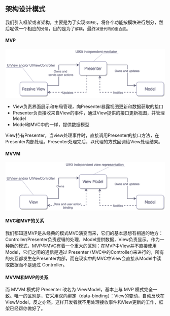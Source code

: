 ## 架构设计模式

我们引入框架或者架构，主要是为了实现`模块化`，将各个功能按模块进行划分，然后呢做一个相应的`分层`，目的是为了`解耦`，最终`减低代码的重合度`。

#### MVP

![mvp](images/1.png)

- View负责界面展示和布局管理，向Presenter暴露视图更新和数据获取的接口
- Presenter负责接收来自View的事件，通过View提供的接口更新视图，并管理Model
- Model和MVC中的一样，提供数据模型

View持有Presenter，当view处理事件时，直接调用Presenter的接口方法，在Presenter内部处理。Presenter处理完后，以代理的方式回调给View处理结果。

#### MVVM

![mvvm](images/2.png)


#### MVC和MVP的关系

我们都知道MVP是从经典的模式MVC演变而来，它们的基本思想有相通的地方：Controller/Presenter负责逻辑的处理，Model提供数据，View负责显示。作为一种新的模式，MVP与MVC有着一个重大的区别：在MVP中View并不直接使用Model，它们之间的通信是通过 Presenter (MVC中的Controller)来进行的，所有的交互都发生在Presenter内部，而在现实中的MVC中View会直接从Model中读取数据而不是通过 Controller。

#### MVVM和MVP的关系

而 MVVM 模式将 Presenter 改名为 ViewModel，基本上与 MVP 模式完全一致。唯一的区别是，它采用双向绑定（data-binding）：View的变动，自动反映在 ViewModel，反之亦然。这样开发者就不用处理接收事件和View更新的工作，框架已经帮你做好了。

